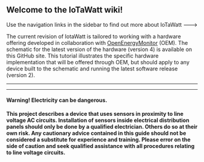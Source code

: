 ## Welcome to the IoTaWatt wiki!

Use the navigation links in the sidebar to find out more about IoTaWatt --->

The current revision of IotaWatt is tailored to working with a hardware offering developed in collaboration with [OpenEnergyMonitor](https://community.openenergymonitor.org/) (OEM).  The schematic for the latest version of the hardware (version 4) is available on this GitHub site.  This tutorial illustrates the specific hardware implementation that will be offered through OEM, but should apply to any device built to the schematic and running the latest software release (version 2). 
***




***

#### **Warning! Electricity can be dangerous.**

**This project describes a device that uses sensors in proximity to line voltage AC circuits. Installation of sensors inside electrical distribution panels should only be done by a qualified electrician.  Others do so at their own risk. Any cautionary advice contained in this guide should not be considered a substitute for experience and training. Please error on the side of caution and seek qualified assistance with all procedures relating to line voltage circuits.**

